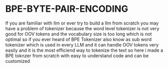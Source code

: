 # BPE-BYTE-PAIR-ENCODING

If you are familiar with llm or ever try to build a llm from scratch you may have a problem of tokenizer because the word level tokenizer is not very good for OOV tokens and the vocabulary size is too long which is not optimal so if you ever heard of BPE Tokenizer also know as sub word tokenizer which is used in every LLM and it can handle OOV tokens very easily and it is the most efficiend way to tokenize the text so here i made a BPE toknzer from scratch with easy to understand code and can be customized 
